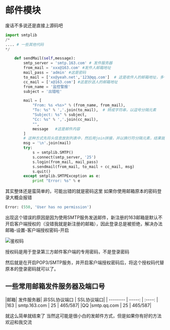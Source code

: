 # 邮件模块

废话不多说还是直接上源码吧


```python
import smtplib
/*
.... # 一些其他代码 
*/

    def sendMail(self,message):
        smtp_server = 'smtp.163.com' # 发件服务器
        from_mail = 'xxx@163.com' #发件人邮箱地址
        mail_pass = 'admin' #这是密码
        to_mail = ['xx@yeah.net','123@qq.com']  # 这是收件人的邮箱地址，多个收件人用逗号隔开
        cc_mail = ['x@163.com'] #这是抄送人的邮箱地址
        from_name = '监控警报'
        subject = '出错啦'

        mail = [
            "From: %s <%s>" % (from_name, from_mail),
            "To: %s" % ','.join(to_mail),  # 转成字符串，以逗号分隔元素
            "Subject: %s" % subject,
            "Cc: %s" % ','.join(cc_mail),
            "",
            message   #这是邮件内容
        ]
        # 这种方式先将头信息放到列表中，然后用join拼接，并以换行符分隔元素，结果就是和上面注释一样了
        msg = '\n'.join(mail)  
        try:
            s = smtplib.SMTP()
            s.connect(smtp_server, '25')
            s.login(from_mail, mail_pass)
            s.sendmail(from_mail, to_mail + cc_mail, msg)
            s.quit()
        except smtplib.SMTPException as e:
            print "Error: %s" % e
```



其实整体还是蛮简单的，可能出错的就是密码这里
如果你使用邮箱原本的密码登录大概会报错



```python
Error: (550, 'User has no permission')
```


出现这个错误的原因是因为使用SMTP服务发送邮件，新注册的163邮箱是默认不开启客户端授权的（没错我就是新注册的邮箱），因此登录总是被拒绝，解决办法邮箱-设置-客户端授权密码-开启

![鉴权码](![20190723175751](C:\Users\lingj\Desktop\20190723175751.png))

授权码是用于登录第三方邮件客户端的专用密码，不是登录密码

然后就是在开启POP3/SMTP服务，并开启客户端授权密码后，将这个授权码代替原本的登录密码就可以了。



## 一些常用邮箱发件服务器及端口号



|邮箱|   发件服务器|    非SSL协议端口   | SSL协议端口|
| --------   | -----:   | :----: |
|163 | smtp.163.com |     25        |  465/587|
|QQ |smtp.qq.com     | 25        |  465/587|



就这么简单就结束了
当然这可能是很小白的发邮件方式，但是如果你有好的方法欢迎和我交流

